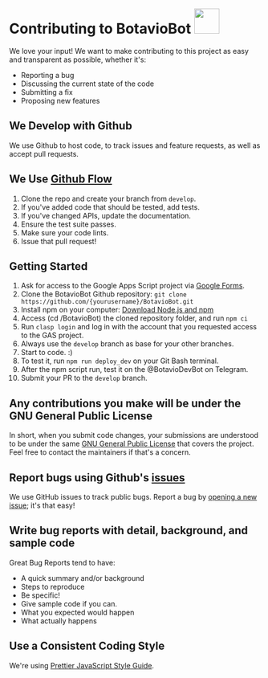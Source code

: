 # Contributing to BotavioBot <img src="https://i.ibb.co/pXhChFY/151ac49a-3151-432c-9e3b-5f6e02108afc.png" width="50">

We love your input! We want to make contributing to this project as easy and transparent as possible, whether it's:

- Reporting a bug
- Discussing the current state of the code
- Submitting a fix
- Proposing new features

## We Develop with Github

We use Github to host code, to track issues and feature requests, as well as accept pull requests.

## We Use [Github Flow](https://guides.github.com/introduction/flow/index.html)

1. Clone the repo and create your branch from `develop`.
2. If you've added code that should be tested, add tests.
3. If you've changed APIs, update the documentation.
4. Ensure the test suite passes.
5. Make sure your code lints.
6. Issue that pull request!

## Getting Started

1. Ask for access to the Google Apps Script project via [Google Forms](#).
2. Clone the BotavioBot Github repository: `git clone https://github.com/{yourusername}/BotavioBot.git`
3. Install npm on your computer: [Download Node.js and npm](https://nodejs.org/en/download/)
4. Access (cd /BotavioBot) the cloned repository folder, and run `npm ci`
5. Run `clasp login` and log in with the account that you requested access to the GAS project.
6. Always use the `develop` branch as base for your other branches.
7. Start to code. :)
8. To test it, run `npm run deploy_dev` on your Git Bash terminal.
9. After the npm script run, test it on the @BotavioDevBot on Telegram.
10. Submit your PR to the `develop` branch.

## Any contributions you make will be under the GNU General Public License

In short, when you submit code changes, your submissions are understood to be under the same [GNU General Public License](https://www.gnu.org/licenses/gpl-3.0.en.html) that covers the project. Feel free to contact the maintainers if that's a concern.

## Report bugs using Github's [issues](https://github.com/rapha-pereira/BotavioBot/issues)

We use GitHub issues to track public bugs. Report a bug by [opening a new issue](https://github.com/yourusername/BotavioBot/issues/new); it's that easy!

## Write bug reports with detail, background, and sample code

Great Bug Reports tend to have:

- A quick summary and/or background
- Steps to reproduce
- Be specific!
- Give sample code if you can.
- What you expected would happen
- What actually happens

## Use a Consistent Coding Style

We're using [Prettier JavaScript Style Guide](https://prettier.io/docs/en/).
